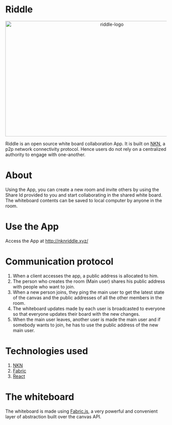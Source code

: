 # Riddle

<p align="center"><img width="650px" height="360px" src="https://i.ibb.co/0CYwLwN/Screenshot-2021-09-17-at-8-03-32-AM.png" alt="riddle-logo" /></p>
Riddle is an open source white board collaboration App. It is built on <a href="https://nkn.org/">NKN</a>, a p2p network connectivity protocol. Hence users do not rely on a centralized authority to engage with one-another.
<br/>

# About

Using the App, you can create a new room and invite others by using the Share Id provided to you and start collaborating in the shared white board.
The whiteboard contents can be saved to local computer by anyone in the room.

# Use the App

Access the App at http://nknriddle.xyz/

# Communication protocol

1. When a client accesses the app, a public address is allocated to him.
2. The person who creates the room (Main user) shares his public address with people who want to join.
3. When a new person joins, they ping the main user to get the latest state of the canvas and the public addresses of all the other members in the room.
4. The whiteboard updates made by each user is broadcasted to everyone so that everyone updates their board with the new changes.
5. When the main user leaves, another user is made the main user and if somebody wants to join, he has to use the public address of the new main user.

# Technologies used

1. [NKN](https://nkn.org/)
2. [Fabric](http://fabricjs.com/)
3. [React](https://reactjs.org/)

# The whiteboard

The whiteboard is made using [Fabric.js](http://fabricjs.com/), a very powerful and convenient layer of abstraction built over the canvas API.
